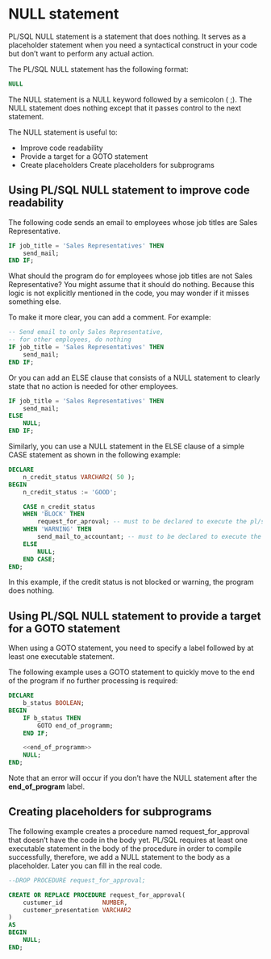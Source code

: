 # NULL statement

PL/SQL NULL statement is a statement that does nothing. It serves as a placeholder statement when you need a syntactical construct in your code but don’t want to perform any actual action.

The PL/SQL NULL statement has the following format:
```sql
NULL
```

The NULL statement is a NULL keyword followed by a semicolon ( ;). The NULL statement does nothing except that it passes control to the next statement.

The NULL statement is useful to:
- Improve code readability
- Provide a target for a GOTO statement
- Create placeholders Create placeholders for subprograms

## Using PL/SQL NULL statement to improve code readability
The following code sends an email to employees whose job titles are Sales Representative.
```sql
IF job_title = 'Sales Representatives' THEN
	send_mail;
END IF;
```

What should the program do for employees whose job titles are not Sales Representative? You might assume that it should do nothing. Because this logic is not explicitly mentioned in the code, you may wonder if it misses something else.

To make it more clear, you can add a comment. For example:
```sql
-- Send email to only Sales Representative, 
-- for other employees, do nothing
IF job_title = 'Sales Representatives' THEN
	send_mail;
END IF;
```

Or you can add an ELSE clause that consists of a NULL statement to clearly state that no action is needed for other employees.
```sql
IF job_title = 'Sales Representatives' THEN
	send_mail;
ELSE
    NULL;
END IF;
```

Similarly, you can use a NULL statement in the ELSE clause of a simple CASE statement as shown in the following example:
```sql
DECLARE
    n_credit_status VARCHAR2( 50 );
BEGIN
    n_credit_status := 'GOOD';

	CASE n_credit_status
    WHEN 'BLOCK' THEN
        request_for_aproval; -- must to be declared to execute the pl/sql code
	WHEN 'WARNING' THEN
        send_mail_to_accountant; -- must to be declared to execute the pl/sql code
	ELSE
        NULL;
	END CASE;
END;
```

In this example, if the credit status is not blocked or warning, the program does nothing.

## Using PL/SQL NULL statement to provide a target for a GOTO statement
When using a GOTO statement, you need to specify a label followed by at least one executable statement.

The following example uses a GOTO statement to quickly move to the end of the program if no further processing is required:
```sql
DECLARE
    b_status BOOLEAN;
BEGIN
    IF b_status THEN
    	GOTO end_of_programm;
	END IF;

	<<end_of_programm>>
    NULL;
END;
```

Note that an error will occur if you don’t have the NULL statement after the __end_of_program__ label.

## Creating placeholders for subprograms
The following example creates a procedure named request_for_approval that doesn’t have the code in the body yet. PL/SQL requires at least one executable statement in the body of the procedure in order to compile successfully, therefore, we add a NULL statement to the body as a placeholder. Later you can fill in the real code.
```sql
--DROP PROCEDURE request_for_approval;

CREATE OR REPLACE PROCEDURE request_for_approval(
    custumer_id           NUMBER,
    customer_presentation VARCHAR2
)
AS
BEGIN
    NULL;
END;
```
